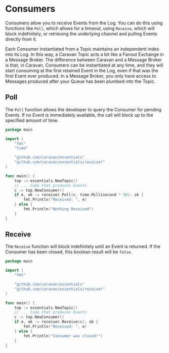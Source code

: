 # Consumers

Consumers allow you to receive Events from the Log. You can do this using functions like `Poll`, which allows for a timeout, using `Receive`, which will block indefinitely, or retrieving the underlying channel and pulling Events directly from it.

Each Consumer instantiated from a Topic maintains an independent index into its Log. In this way, a Caravan Topic acts a bit like a Fanout Exchange in a Message Broker. The difference between Caravan and a Message Broker is that, in Caravan, Consumers can be instantiated at any time, and they will start consuming at the first retained Event in the Log, even if that was the first Event ever produced. In a Message Broker, you only have access to Messages produced after your Queue has been plumbed into the Topic.

## Poll

The `Poll` function allows the developer to query the Consumer for pending Events. If no Event is immediately available, the call will block up to the specified amount of time.

```go
package main

import (
    "fmt"
    "time"

    "github.com/caravan/essentials"
	"github.com/caravan/essentials/receiver"
)

func main() {
    top := essentials.NewTopic()
    // ... Code that produces Events
    c := top.NewConsumer()
    if e, ok := receiver.Poll(c, time.Millisecond * 50); ok {
        fmt.Println("Received: ", e)
    } else {
        fmt.Println("Nothing Received")
    }
}
```

## Receive

The `Receive` function will block indefinitely until an Event is returned. If the Consumer has been closed, this boolean result will be `false`.

```go
package main

import (
    "fmt"

    "github.com/caravan/essentials"
    "github.com/caravan/essentials/receiver"
)

func main() {
    top := essentials.NewTopic()
    // ... Code that produces Events
    c := top.NewConsumer()
    if e, ok := receiver.Receive(c); ok {
        fmt.Println("Received: ", e)
    } else {
        fmt.Println("Consumer was closed!")
    }
}
```
